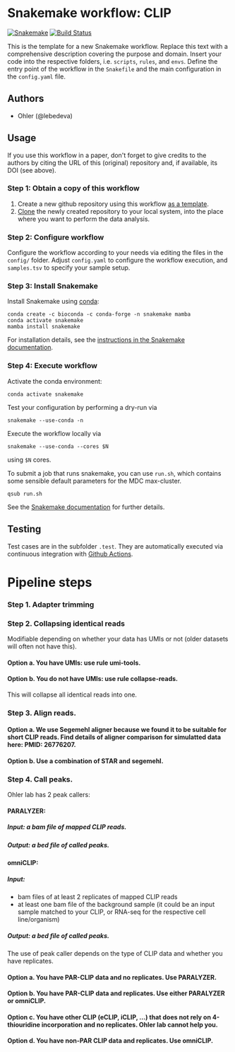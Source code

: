 # Snakemake workflow: CLIP

[![Snakemake](https://img.shields.io/badge/snakemake-≥6.2.1-brightgreen.svg)](https://snakemake.bitbucket.io)
[![Build Status](https://travis-ci.org/snakemake-workflows/CLIP.svg?branch=master)](https://travis-ci.org/snakemake-workflows/CLIP)

This is the template for a new Snakemake workflow. Replace this text with a comprehensive description covering the purpose and domain.
Insert your code into the respective folders, i.e. `scripts`, `rules`, and `envs`. Define the entry point of the workflow in the `Snakefile` and the main configuration in the `config.yaml` file.

## Authors

* Ohler (@lebedeva)

## Usage

If you use this workflow in a paper, don't forget to give credits to the authors by citing the URL of this (original) repository and, if available, its DOI (see above).

### Step 1: Obtain a copy of this workflow

1. Create a new github repository using this workflow [as a template](https://help.github.com/en/articles/creating-a-repository-from-a-template).
2. [Clone](https://help.github.com/en/articles/cloning-a-repository) the newly created repository to your local system, into the place where you want to perform the data analysis.

### Step 2: Configure workflow

Configure the workflow according to your needs via editing the files in the `config/` folder. Adjust `config.yaml` to configure the workflow execution, and `samples.tsv` to specify your sample setup.

### Step 3: Install Snakemake

Install Snakemake using [conda](https://conda.io/projects/conda/en/latest/user-guide/install/index.html):

    conda create -c bioconda -c conda-forge -n snakemake mamba
    conda activate snakemake
    mamba install snakemake

For installation details, see the [instructions in the Snakemake documentation](https://snakemake.readthedocs.io/en/stable/getting_started/installation.html).

### Step 4: Execute workflow

Activate the conda environment:

    conda activate snakemake

Test your configuration by performing a dry-run via

    snakemake --use-conda -n

Execute the workflow locally via

    snakemake --use-conda --cores $N

using `$N` cores. 

To submit a job that runs snakemake, you can use `run.sh`, which contains some sensible default parameters for the MDC max-cluster.

    qsub run.sh 

See the [Snakemake documentation](https://snakemake.readthedocs.io/en/stable/executable.html) for further details.


## Testing

Test cases are in the subfolder `.test`. They are automatically executed via continuous integration with [Github Actions](https://github.com/features/actions).


# Pipeline steps

### Step 1. Adapter trimming

### Step 2. Collapsing identical reads

Modifiable depending on whether your data has UMIs or not (older datasets will often not have this).  

#### Option a. You have UMIs: use rule umi-tools.

#### Option b. You do not have UMIs: use rule collapse-reads.

This will collapse all identical reads into one.

### Step 3. Align reads.

#### Option a. We use Segemehl aligner because we found it to be suitable for short CLIP reads. Find details of aligner comparison for simulatted data here: PMID: 26776207.

#### Option b. Use a combination of STAR and segemehl.

### Step 4. Call peaks.

Ohler lab has 2 peak callers: 

#### PARALYZER:

##### Input: a bam file of mapped CLIP reads.

##### Output: a bed file of called peaks.

#### omniCLIP:

##### Input:

- bam files of at least 2 replicates of mapped CLIP reads
- at least one bam file of the background sample (it could be an input sample matched to your CLIP, or RNA-seq for the respective cell line/organism)

##### Output: a bed file of called peaks.

The use of peak caller depends on the type of CLIP data and whether you have replicates.

#### Option a. You have PAR-CLIP data and no replicates. Use PARALYZER.

#### Option b. You have PAR-CLIP data and replicates. Use either PARALYZER or omniCLIP.

#### Option c. You have other CLIP (eCLIP, iCLIP, ...) that does not rely on 4-thiouridine incorporation and no replicates. Ohler lab cannot help you.

#### Option d. You have non-PAR CLIP data and replicates. Use omniCLIP.


